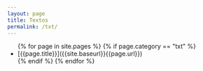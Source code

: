 ```yaml
---
layout: page
title: Textos
permalink: /txt/
---
```


<ul>
{% for page in site.pages %}
{% if page.category == "txt" %}
  <li> [{{page.title}}]({{site.baseurl}}{{page.url}})</li>
{% endif %}
{% endfor %}
</ul>
